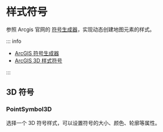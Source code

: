 # 样式符号

参照 Arcgis 官网的 [符号生成器](https://developers.arcgis.com/javascript/latest/visualization/symbols-color-ramps/symbol-builder/)，实现动态创建地图元素的样式。

::: info

- [ArcGIS 符号生成器](https://developers.arcgis.com/javascript/latest/visualization/symbols-color-ramps/symbol-builder/)
- [ArcGIS 3D 样式符号](https://developers.arcgis.com/javascript/latest/visualization/symbols-color-ramps/esri-web-style-symbols-3d/)

:::

## 3D 符号

### PointSymbol3D

选择一个 3D 符号样式，可以设置符号的大小、颜色、轮廓等属性。

<!-- :::demo
symbols/map
:::

:::source
symbols/map
::: -->
